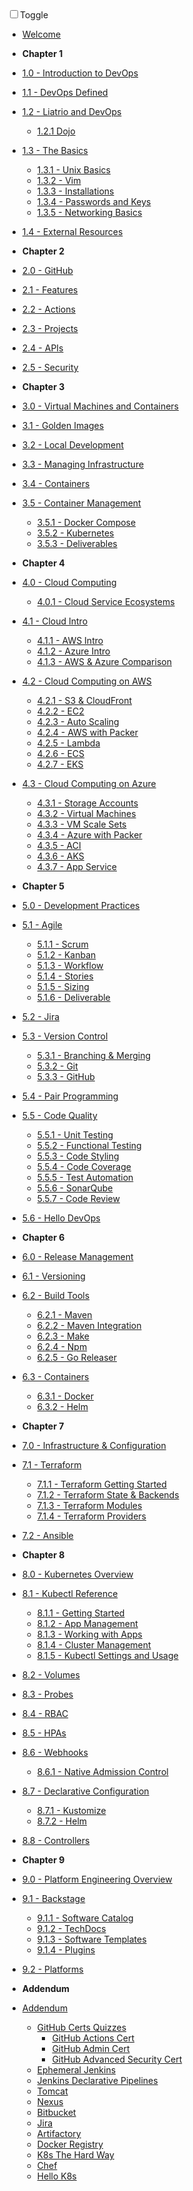 <!-- docs/_sidebar.md -->

<div id="dark_mode"
  ><i class="fas fa-sun"></i
  ><input type="checkbox" id="dark_mode_switch" name="mode"
  ><label for="dark_mode_switch">Toggle</label
  ><i class="fas fa-moon"></i></div>

- [Welcome](/)

- **Chapter 1**

- [1.0 - Introduction to DevOps](1-introduction/1.0-overview.md)
- [1.1 - DevOps Defined](1-introduction/1.1-devops-defined.md)
- [1.2 - Liatrio and DevOps](1-introduction/1.2-liatrio-and-devops.md)
  - [1.2.1 Dojo](1-introduction/1.2.1-dojo.md)
- [1.3 - The Basics](1-introduction/1.3-basics.md)
  - [1.3.1 - Unix Basics](1-introduction/1.3.1-unix.md)
  - [1.3.2 - Vim](1-introduction/1.3.2-vim.md)
  - [1.3.3 - Installations](1-introduction/1.3.3-installations.md)
  - [1.3.4 - Passwords and Keys](1-introduction/1.3.4-passwords-and-keys.md)
  - [1.3.5 - Networking Basics](1-introduction/1.3.5-networking.md)
- [1.4 - External Resources](1-introduction/1.4-external-resources.md)

- **Chapter 2**

- [2.0 - GitHub](2-Github/2.0-overview.md)
- [2.1 - Features](2-Github/2.1-features.md)
- [2.2 - Actions](2-Github/2.2-Actions.md)
- [2.3 - Projects](2-Github/2.3-Projects.md)
- [2.4 - APIs](2-Github/2.4-APIs.md)
- [2.5 - Security](2-Github/2.5-Security.md)

- **Chapter 3**

- [3.0 - Virtual Machines and Containers](3-virtual-machines-containers/3.0-overview.md)
- [3.1 - Golden Images](3-virtual-machines-containers/3.1-golden-images.md)
- [3.2 - Local Development](3-virtual-machines-containers/3.2-local-development.md)
- [3.3 - Managing Infrastructure](3-virtual-machines-containers/3.3-managing-infrastructure.md)
- [3.4 - Containers](3-virtual-machines-containers/3.4-containers.md)
- [3.5 - Container Management](3-virtual-machines-containers/3.5-container-management.md)
  - [3.5.1 - Docker Compose](3-virtual-machines-containers/3.5.1-docker-compose.md)
  - [3.5.2 - Kubernetes](3-virtual-machines-containers/3.5.2-kubernetes.md)
  - [3.5.3 - Deliverables](3-virtual-machines-containers/3.5.3-deliverables.md)

- **Chapter 4**

- [4.0 - Cloud Computing](4-cloud-computing/4.0-overview.md)
  - [4.0.1 - Cloud Service Ecosystems](4-cloud-computing/4.0.1-Cloud-Ecosystems.md)
- [4.1 - Cloud Intro](4-cloud-computing/4.1-cloud.md)
  - [4.1.1 - AWS Intro](4-cloud-computing/4.1.1-aws.md)
  - [4.1.2 - Azure Intro](4-cloud-computing/4.1.2-azure.md)
  - [4.1.3 - AWS & Azure Comparison](4-cloud-computing/4.1.3-azure-vs-aws.md)
- [4.2 - Cloud Computing on AWS](4-cloud-computing/4.2-overview.md)
  - [4.2.1 - S3 & CloudFront](4-cloud-computing/4.2.1-s3-cloudfront.md)
  - [4.2.2 - EC2](4-cloud-computing/4.2.2-ec2.md)
  - [4.2.3 - Auto Scaling](4-cloud-computing/4.2.3-auto-scaling.md)
  - [4.2.4 - AWS with Packer](4-cloud-computing/4.2.4-aws-packer.md)
  - [4.2.5 - Lambda](4-cloud-computing/4.2.5-lambda.md)
  - [4.2.6 - ECS](4-cloud-computing/4.2.6-ecs.md)
  - [4.2.7 - EKS](4-cloud-computing/4.2.7-eks.md)
- [4.3 - Cloud Computing on Azure](4-cloud-computing/4.3-overview.md)
  - [4.3.1 - Storage Accounts](4-cloud-computing/4.3.1-storage-accounts.md)
  - [4.3.2 - Virtual Machines](4-cloud-computing/4.3.2-virtual-machines.md)
  - [4.3.3 - VM Scale Sets](4-cloud-computing/4.3.3-vmss.md)
  - [4.3.4 - Azure with Packer](4-cloud-computing/4.3.4-az-packer.md)
  - [4.3.5 - ACI](4-cloud-computing/4.3.5-aci.md)
  - [4.3.6 - AKS](4-cloud-computing/4.3.6-aks.md)
  - [4.3.7 - App Service](4-cloud-computing/4.3.7-app-service.md)

- **Chapter 5**

- [5.0 - Development Practices](5-software-development-practices/5.0-overview.md)
- [5.1 - Agile](5-software-development-practices/5.1-overview.md)
  - [5.1.1 - Scrum](5-software-development-practices/5.1.1-scrum.md)
  - [5.1.2 - Kanban](5-software-development-practices/5.1.2-kanban.md)
  - [5.1.3 - Workflow](5-software-development-practices/5.1.3-workflow.md)
  - [5.1.4 - Stories](5-software-development-practices/5.1.4-stories.md)
  - [5.1.5 - Sizing](5-software-development-practices/5.1.5-sizing.md)
  - [5.1.6 - Deliverable](5-software-development-practices/5.1.6-deliverable.md)
- [5.2 - Jira](5-software-development-practices/5.2-jira.md)
- [5.3 - Version Control](5-software-development-practices/5.3-version-control.md)
  - [5.3.1 - Branching & Merging](5-software-development-practices/5.3.1-branching-merging.md)
  - [5.3.2 - Git](5-software-development-practices/5.3.2-git.md)
  - [5.3.3 - GitHub](5-software-development-practices/5.3.3-github.md)
- [5.4 - Pair Programming](5-software-development-practices/5.4-pairprogramming.md)
- [5.5 - Code Quality](5-software-development-practices/5.5-code-quality.md)
  - [5.5.1 - Unit Testing](5-software-development-practices/5.5.1-unit-testing.md)
  - [5.5.2 - Functional Testing](5-software-development-practices/5.5.2-functional-testing.md)
  - [5.5.3 - Code Styling](5-software-development-practices/5.5.3-code-styling.md)
  - [5.5.4 - Code Coverage](5-software-development-practices/5.5.4-code-coverage.md)
  - [5.5.5 - Test Automation](5-software-development-practices/5.5.5-test-automation.md)
  - [5.5.6 - SonarQube](5-software-development-practices/5.5.6-sonarqube.md)
  - [5.5.7 - Code Review](5-software-development-practices/5.5.7-code-review.md)
- [5.6 - Hello DevOps](5-software-development-practices/5.6-hello-devops.md)

- **Chapter 6**

- [6.0 - Release Management](6-release-management/6.0-overview.md)
- [6.1 - Versioning](6-release-management/6.1-versioning.md)
- [6.2 - Build Tools](6-release-management/6.2-build-tools.md)
  - [6.2.1 - Maven](6-release-management/6.2.1-maven.md)
  - [6.2.2 - Maven Integration](6-release-management/6.2.2-maven-integration.md)
  - [6.2.3 - Make](6-release-management/6.2.3-make.md)
  - [6.2.4 - Npm](6-release-management/6.2.4-npm.md)
  - [6.2.5 - Go Releaser](6-release-management/6.2.5-go-releaser.md)
- [6.3 - Containers](6-release-management/6.3-containers.md)
  - [6.3.1 - Docker](6-release-management/6.3.1-docker.md)
  - [6.3.2 - Helm](6-release-management/6.3.2-helm.md)

- **Chapter 7**

- [7.0 - Infrastructure & Configuration](7-infrastructure-configuration-management/7.0-overview.md)
- [7.1 - Terraform](7-infrastructure-configuration-management/7.1-terraform)
  - [7.1.1 - Terraform Getting Started](7-infrastructure-configuration-management/7.1.1-terraform-getting-started.md)
  - [7.1.2 - Terraform State & Backends](7-infrastructure-configuration-management/7.1.2-terraform-backends.md)
  - [7.1.3 - Terraform Modules](7-infrastructure-configuration-management/7.1.3-terraform-modules.md)
  - [7.1.4 - Terraform Providers](7-infrastructure-configuration-management/7.1.4-terraform-providers.md)
- [7.2 - Ansible](7-infrastructure-configuration-management/7.2-ansible.md)

- **Chapter 8**

- [8.0 - Kubernetes Overview](8-kubernetes-container-orchestration/8.0-overview.md)
- [8.1 - Kubectl Reference](8-kubernetes-container-orchestration/8.1-kubectl-ref.md)
  - [8.1.1 - Getting Started](8-kubernetes-container-orchestration/8.1.1-getting-started.md)
  - [8.1.2 - App Management](8-kubernetes-container-orchestration/8.1.2-app-management.md)
  - [8.1.3 - Working with Apps](8-kubernetes-container-orchestration/8.1.3-working-with-apps.md)
  - [8.1.4 - Cluster Management](8-kubernetes-container-orchestration/8.1.4-cluster-management.md)
  - [8.1.5 - Kubectl Settings and Usage](8-kubernetes-container-orchestration/8.1.5-kubectl-settings-and-usage.md)
- [8.2 - Volumes](8-kubernetes-container-orchestration/8.2-volumes.md)
- [8.3 - Probes](8-kubernetes-container-orchestration/8.3-probes.md)
- [8.4 - RBAC](8-kubernetes-container-orchestration/8.4-rbac.md)
- [8.5 - HPAs](8-kubernetes-container-orchestration/8.5-hpas.md)
- [8.6 - Webhooks](8-kubernetes-container-orchestration/8.6-webhooks.md)
  - [8.6.1  - Native Admission Control](8-kubernetes-container-orchestration/8.6.1-validating-admission-policy.md)
- [8.7 - Declarative Configuration](8-kubernetes-container-orchestration/8.7-declarative-configuration.md)
  - [8.7.1 - Kustomize](8-kubernetes-container-orchestration/8.7.1-kustomize.md)
  - [8.7.2 - Helm](8-kubernetes-container-orchestration/8.7.2-helm.md)
- [8.8 - Controllers](8-kubernetes-container-orchestration/8.8-controllers.md)

- **Chapter 9**

- [9.0 - Platform Engineering Overview](9-platform-engineering/9.0-overview.md)
- [9.1 - Backstage](9-platform-engineering/9.1-backstage.md)
  - [9.1.1 - Software Catalog](9-platform-engineering/9.1.1-software-catalog.md)
  - [9.1.2 - TechDocs](9-platform-engineering/9.1.2-techdocs.md)
  - [9.1.3 - Software Templates](9-platform-engineering/9.1.3-software-templates.md)
  - [9.1.4 - Plugins](9-platform-engineering/9.1.4-plugins.md)
- [9.2 - Platforms](9-platform-engineering/9.2-platforms.md)

- **Addendum**

- [Addendum](addendum/addendum-overview.md)
  - [GitHub Certs Quizzes](addendum/github-certs-quizzes/github-certs-quizzes.md)
    - [GitHub Actions Cert](addendum/github-certs-quizzes/github-action-cert.md)
    - [GitHub Admin Cert](addendum/github-certs-quizzes/github-admin-cert.md)
    - [GitHub Advanced Security Cert](addendum/github-certs-quizzes/github-advanced-security-cert.md)
  - [Ephemeral Jenkins](addendum/ephemeral-jenkins.md)
  - [Jenkins Declarative Pipelines](addendum/jenkins-declarative-pipelines.md)
  - [Tomcat](addendum/tomcat.md)
  - [Nexus](addendum/nexus.md)
  - [Bitbucket](addendum/bitbucket.md)
  - [Jira](addendum/jira.md)
  - [Artifactory](addendum/artifactory.md)
  - [Docker Registry](addendum/docker-registry.md)
  - [K8s The Hard Way](addendum/k8s-the-hard-way.md)
  - [Chef](addendum/chef.md)
  - [Hello K8s](addendum/Hello-K8s.md)
